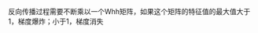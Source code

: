 反向传播过程需要不断乘以一个Whh矩阵，如果这个矩阵的特征值的最大值大于1，梯度爆炸；小于1，梯度消失
<!--stackedit_data:
eyJoaXN0b3J5IjpbMjU5NzI5MjYwXX0=
-->